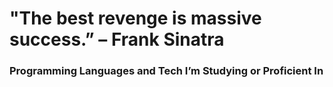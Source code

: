# "The best revenge is massive success.” – Frank Sinatra

### Programming Languages and Tech I’m Studying or Proficient In

